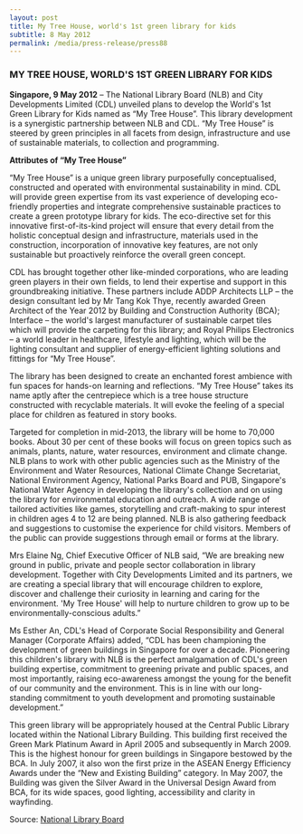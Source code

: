 ```yaml
---
layout: post
title: My Tree House, world's 1st green library for kids
subtitle: 8 May 2012
permalink: /media/press-release/press88
---
```


### MY TREE HOUSE, WORLD'S 1ST GREEN LIBRARY FOR KIDS

**Singapore, 9 May 2012** – The National Library Board (NLB) and City Developments Limited (CDL) unveiled plans to develop the World's 1st Green Library for Kids named as “My Tree House”. This library development is a synergistic partnership between NLB and CDL. “My Tree House” is steered by green principles in all facets from design, infrastructure and use of sustainable materials, to collection and programming.

**Attributes of “My Tree House”**

“My Tree House” is a unique green library purposefully conceptualised, constructed and operated with environmental sustainability in mind. CDL will provide green expertise from its vast experience of developing eco-friendly properties and integrate comprehensive sustainable practices to create a green prototype library for kids. The eco-directive set for this innovative first-of-its-kind project will ensure that every detail from the holistic conceptual design and infrastructure, materials used in the construction, incorporation of innovative key features, are not only sustainable but proactively reinforce the overall green concept.

CDL has brought together other like-minded corporations, who are leading green players in their own fields, to lend their expertise and support in this groundbreaking initiative. These partners include ADDP Architects LLP – the design consultant led by Mr Tang Kok Thye, recently awarded Green Architect of the Year 2012 by Building and Construction Authority (BCA); Interface – the world's largest manufacturer of sustainable carpet tiles which will provide the carpeting for this library; and Royal Philips Electronics – a world leader in healthcare, lifestyle and lighting, which will be the lighting consultant and supplier of energy-efficient lighting solutions and fittings for “My Tree House”.

The library has been designed to create an enchanted forest ambience with fun spaces for hands-on learning and reflections. “My Tree House” takes its name aptly after the centrepiece which is a tree house structure constructed with recyclable materials. It will evoke the feeling of a special place for children as featured in story books.

Targeted for completion in mid-2013, the library will be home to 70,000 books. About 30 per cent of these books will focus on green topics such as animals, plants, nature, water resources, environment and climate change. NLB plans to work with other public agencies such as the Ministry of the Environment and Water Resources, National Climate Change Secretariat, National Environment Agency, National Parks Board and PUB, Singapore's National Water Agency in developing the library's collection and on using the library for environmental education and outreach. A wide range of tailored activities like games, storytelling and craft-making to spur interest in children ages 4 to 12 are being planned. NLB is also gathering feedback and suggestions to customise the experience for child visitors. Members of the public can provide suggestions through email or forms at the library.

Mrs Elaine Ng, Chief Executive Officer of NLB said, “We are breaking new ground in public, private and people sector collaboration in library development. Together with City Developments Limited and its partners, we are creating a special library that will encourage children to explore, discover and challenge their curiosity in learning and caring for the environment. 'My Tree House' will help to nurture children to grow up to be environmentally-conscious adults.”

Ms Esther An, CDL's Head of Corporate Social Responsibility and General Manager (Corporate Affairs) added, “CDL has been championing the development of green buildings in Singapore for over a decade. Pioneering this children's library with NLB is the perfect amalgamation of CDL's green building expertise, commitment to greening private and public spaces, and most importantly, raising eco-awareness amongst the young for the benefit of our community and the environment. This is in line with our long-standing commitment to youth development and promoting sustainable development.”

This green library will be appropriately housed at the Central Public Library located within the National Library Building. This building first received the Green Mark Platinum Award in April 2005 and subsequently in March 2009. This is the highest honour for green buildings in Singapore bestowed by the BCA. In July 2007, it also won the first prize in the ASEAN Energy Efficiency Awards under the “New and Existing Building” category. In May 2007, the Building was given the Silver Award in the Universal Design Award from BCA, for its wide spaces, good lighting, accessibility and clarity in wayfinding.

Source: [<a href="https://www.nlb.gov.sg/News/tabid/102/articleid/112/category/Media%20Releases/parentId/121/year/2012/Default.aspx" target="_blank">National Library Board</a>](https://www.nlb.gov.sg/News/tabid/102/articleid/112/category/Media%20Releases/parentId/121/year/2012/Default.aspx)